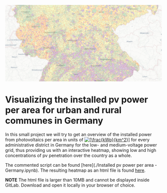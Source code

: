 ![Screenshot PV Heatmap](images/Screenshot.png)

# Visualizing the installed pv power per area for urban and rural communes in Germany

In this small project we will try to get an overview of the installed power from photovoltaics per area in units of <a href="https://www.codecogs.com/eqnedit.php?latex=[\frac{kWp}{km^2}]" target="_blank"><img src="https://latex.codecogs.com/svg.latex?[\frac{kWp}{km^2}]" title="[\frac{kWp}{km^2}]" /></a> for every administrative district in Germany for the low- and medium-voltage power grid, thus providing us with an interactive heatmap, showing low and high concentrations of pv penetration over the country as a whole.

The commented script can be found [here](./Installed pv power per area - Germany.ipynb). The resulting heatmap as an html file is found [here](./results/installed_power_LVMV_per_area_2019.html).

>>>
**NOTE** The html file is larger than 10MB and cannot be displayed inside GitLab. Download and open it locally in your browser of choice. 
>>>
